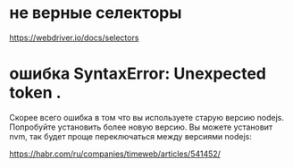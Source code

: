 # не верные селекторы

https://webdriver.io/docs/selectors

# ошибка SyntaxError: Unexpected token .
Скорее всего ошибка в том что вы используете старую версию nodejs. Попробуйте установить более новую версию.
Вы можете установит nvm, так будет проще переключаться между версиями nodejs:

https://habr.com/ru/companies/timeweb/articles/541452/

